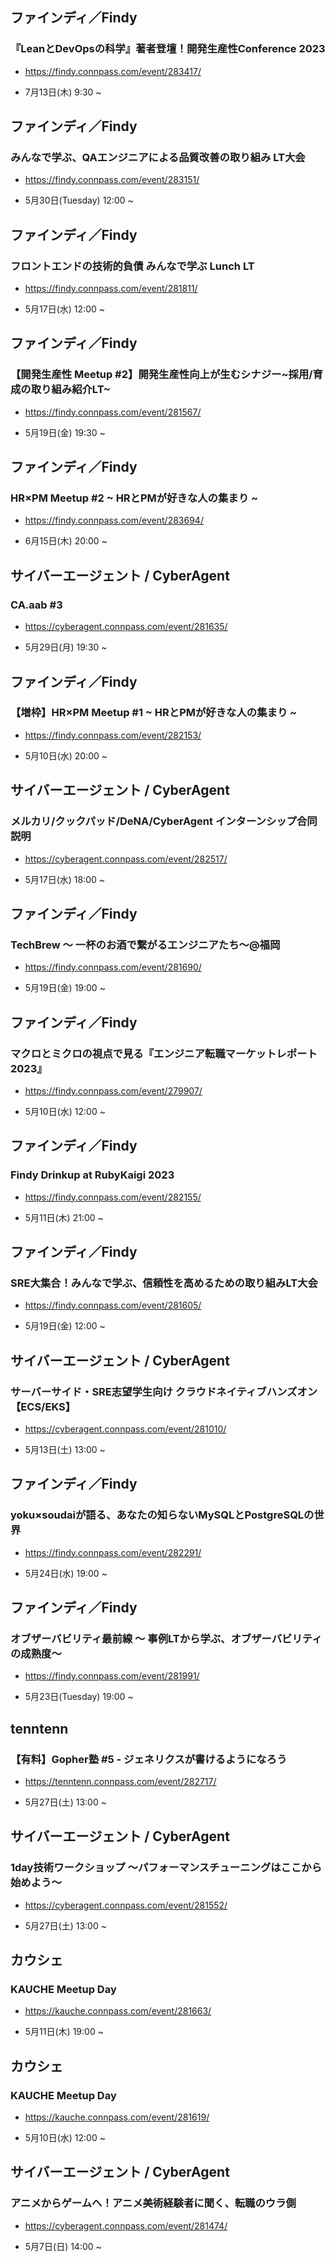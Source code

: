 ## ファインディ／Findy

### 『LeanとDevOpsの科学』著者登壇！開発生産性Conference 2023

- https://findy.connpass.com/event/283417/

- 7月13日(木) 9:30 ~

## ファインディ／Findy

### みんなで学ぶ、QAエンジニアによる品質改善の取り組み LT大会

- https://findy.connpass.com/event/283151/

- 5月30日(Tuesday) 12:00 ~

## ファインディ／Findy

### フロントエンドの技術的負債 みんなで学ぶ Lunch LT

- https://findy.connpass.com/event/281811/

- 5月17日(水) 12:00 ~

## ファインディ／Findy

### 【開発生産性 Meetup #2】開発生産性向上が生むシナジー~採用/育成の取り組み紹介LT~

- https://findy.connpass.com/event/281567/

- 5月19日(金) 19:30 ~

## ファインディ／Findy

### HR×PM Meetup #2 ~ HRとPMが好きな人の集まり ~

- https://findy.connpass.com/event/283694/

- 6月15日(木) 20:00 ~

## サイバーエージェント / CyberAgent

### CA.aab #3

- https://cyberagent.connpass.com/event/281635/

- 5月29日(月) 19:30 ~

## ファインディ／Findy

### 【増枠】HR×PM Meetup #1 ~ HRとPMが好きな人の集まり ~

- https://findy.connpass.com/event/282153/

- 5月10日(水) 20:00 ~

## サイバーエージェント / CyberAgent

### メルカリ/クックパッド/DeNA/CyberAgent インターンシップ合同説明

- https://cyberagent.connpass.com/event/282517/

- 5月17日(水) 18:00 ~

## ファインディ／Findy

### TechBrew 〜 一杯のお酒で繋がるエンジニアたち〜@福岡

- https://findy.connpass.com/event/281690/

- 5月19日(金) 19:00 ~

## ファインディ／Findy

### マクロとミクロの視点で見る『エンジニア転職マーケットレポート2023』

- https://findy.connpass.com/event/279907/

- 5月10日(水) 12:00 ~

## ファインディ／Findy

### Findy Drinkup at RubyKaigi 2023

- https://findy.connpass.com/event/282155/

- 5月11日(木) 21:00 ~

## ファインディ／Findy

### SRE大集合！みんなで学ぶ、信頼性を高めるための取り組みLT大会

- https://findy.connpass.com/event/281605/

- 5月19日(金) 12:00 ~

## サイバーエージェント / CyberAgent

### サーバーサイド・SRE志望学生向け クラウドネイティブハンズオン【ECS/EKS】

- https://cyberagent.connpass.com/event/281010/

- 5月13日(土) 13:00 ~

## ファインディ／Findy

### yoku×soudaiが語る、あなたの知らないMySQLとPostgreSQLの世界

- https://findy.connpass.com/event/282291/

- 5月24日(水) 19:00 ~

## ファインディ／Findy

### オブザーバビリティ最前線  〜 事例LTから学ぶ、オブザーバビリティの成熟度〜

- https://findy.connpass.com/event/281991/

- 5月23日(Tuesday) 19:00 ~

## tenntenn

### 【有料】Gopher塾 #5 - ジェネリクスが書けるようになろう

- https://tenntenn.connpass.com/event/282717/

- 5月27日(土) 13:00 ~

## サイバーエージェント / CyberAgent

### 1day技術ワークショップ ～パフォーマンスチューニングはここから始めよう～

- https://cyberagent.connpass.com/event/281552/

- 5月27日(土) 13:00 ~

## カウシェ

### KAUCHE Meetup Day

- https://kauche.connpass.com/event/281663/

- 5月11日(木) 19:00 ~

## カウシェ

### KAUCHE Meetup Day

- https://kauche.connpass.com/event/281619/

- 5月10日(水) 12:00 ~

## サイバーエージェント / CyberAgent

### アニメからゲームへ！アニメ美術経験者に聞く、転職のウラ側

- https://cyberagent.connpass.com/event/281474/

- 5月7日(日) 14:00 ~

<br> 